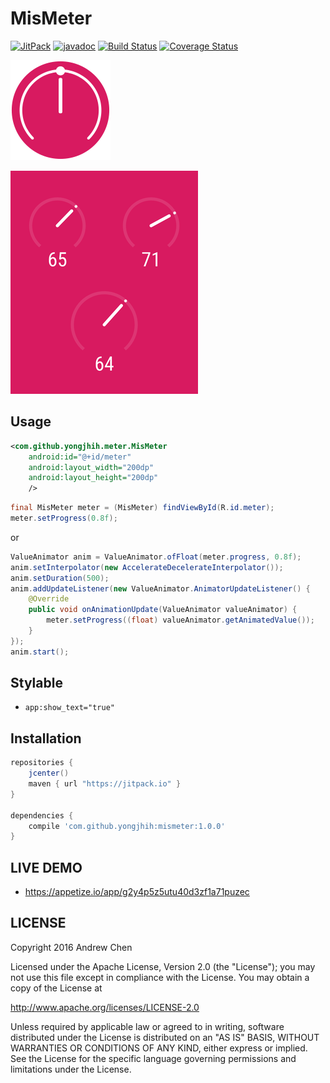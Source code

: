 # MisMeter

[![JitPack](https://img.shields.io/github/tag/yongjhih/mismeter.svg?label=JitPack)](https://jitpack.io/#yongjhih/mismeter)
[![javadoc](https://img.shields.io/github/tag/yongjhih/mismeter.svg?label=javadoc)](https://jitpack.io/com/github/yongjhih/mismeter/-SNAPSHOT/javadoc/)
[![Build Status](https://travis-ci.org/yongjhih/mismeter.svg)](https://travis-ci.org/yongjhih/mismeter)
[![Coverage Status](https://coveralls.io/repos/github/yongjhih/mismeter/badge.svg)](https://coveralls.io/github/yongjhih/mismeter)

<!--[![Gitter Chat](https://img.shields.io/gitter/room/yongjhih/mismeter.svg)](https://gitter.im/yongjhih/mismeter)-->
<!--[![Codacy Badge](https://api.codacy.com/project/badge/Grade/c583ae8fff9f4855954133c9146a11e4)](https://codacy.com/app/yongjhih/mismeter)-->
<!--[![Download](https://api.bintray.com/packages/yongjhih/maven/mismeter/images/download.svg)](https://bintray.com/yongjhih/maven/mismeter/_latestVersion)-->

![](art/mismeter.png)

![](art/screenshot.png)

## Usage

```xml
<com.github.yongjhih.meter.MisMeter
    android:id="@+id/meter"
    android:layout_width="200dp"
    android:layout_height="200dp"
    />
```

```java
final MisMeter meter = (MisMeter) findViewById(R.id.meter);
meter.setProgress(0.8f);
```

or

```java
ValueAnimator anim = ValueAnimator.ofFloat(meter.progress, 0.8f);
anim.setInterpolator(new AccelerateDecelerateInterpolator());
anim.setDuration(500);
anim.addUpdateListener(new ValueAnimator.AnimatorUpdateListener() {
    @Override
    public void onAnimationUpdate(ValueAnimator valueAnimator) {
        meter.setProgress((float) valueAnimator.getAnimatedValue());
    }
});
anim.start();
```

## Stylable

* `app:show_text="true"`

## Installation

```gradle
repositories {
    jcenter()
    maven { url "https://jitpack.io" }
}

dependencies {
    compile 'com.github.yongjhih:mismeter:1.0.0'
}
```

## LIVE DEMO

* https://appetize.io/app/g2y4p5z5utu40d3zf1a71puzec

## LICENSE

Copyright 2016 Andrew Chen

Licensed under the Apache License, Version 2.0 (the "License"); you may not use this file except in compliance with the License. You may obtain a copy of the License at

http://www.apache.org/licenses/LICENSE-2.0

Unless required by applicable law or agreed to in writing, software distributed under the License is distributed on an "AS IS" BASIS, WITHOUT WARRANTIES OR CONDITIONS OF ANY KIND, either express or implied. See the License for the specific language governing permissions and limitations under the License.

